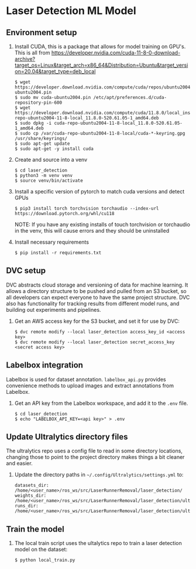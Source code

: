 # Laser Detection ML Model

## Environment setup

1.  Install CUDA, this is a package that allows for model training on GPU's. This is all from https://developer.nvidia.com/cuda-11-8-0-download-archive?target_os=Linux&target_arch=x86_64&Distribution=Ubuntu&target_version=20.04&target_type=deb_local

        $ wget https://developer.download.nvidia.com/compute/cuda/repos/ubuntu2004/x86_64/cuda-ubuntu2004.pin
        $ sudo mv cuda-ubuntu2004.pin /etc/apt/preferences.d/cuda-repository-pin-600
        $ wget https://developer.download.nvidia.com/compute/cuda/11.8.0/local_installers/cuda-repo-ubuntu2004-11-8-local_11.8.0-520.61.05-1_amd64.deb
        $ sudo dpkg -i cuda-repo-ubuntu2004-11-8-local_11.8.0-520.61.05-1_amd64.deb
        $ sudo cp /var/cuda-repo-ubuntu2004-11-8-local/cuda-*-keyring.gpg /usr/share/keyrings/
        $ sudo apt-get update
        $ sudo apt-get -y install cuda

1.  Create and source into a venv

        $ cd laser_detection
        $ python3 -m venv venv
        $ source venv/bin/activate

1.  Install a specific version of pytorch to match cuda versions and detect GPUs

        $ pip3 install torch torchvision torchaudio --index-url https://download.pytorch.org/whl/cu118

    NOTE: If you have any existing installs of touch torchvision or torchaudio in the venv, this will cause errors and they should be uninstalled

1.  Install necessary requirements

        $ pip install -r requirements.txt

## DVC setup

DVC abstracts cloud storage and versioning of data for machine learning. It allows a directory structure to be pushed and pulled from an S3 bucket, so all developers can expect everyone to have the same project structure. DVC also has functionality for tracking results from different model runs, and building out experiments and pipelines.

1.  Get an AWS access key for the S3 bucket, and set it for use by DVC:

        $ dvc remote modify --local laser_detection access_key_id <access key>
        $ dvc remote modify --local laser_detection secret_access_key <secret access key>

## Labelbox integration

Labelbox is used for dataset annotation. `labelbox_api.py` provides convenience methods to upload images and extract annotations from Labelbox.

1.  Get an API key from the Labelbox workspace, and add it to the `.env` file.

        $ cd laser_detection
        $ echo "LABELBOX_API_KEY=<api key>" > .env

## Update Ultralytics directory files

The ultralytics repo uses a config file to read in some directory locations, changing those to point to the project directory makes things a bit cleaner and easier.

1.  Update the directory paths in `~/.config/Ultralytics/settings.yml` to:

        datasets_dir: /home/<user_name>/ros_ws/src/LaserRunnerRemoval/laser_detection/
        weights_dir: /home/<user_name>/ros_ws/src/LaserRunnerRemoval/laser_detection/ultralytics/weights
        runs_dir: /home/<user_name>/ros_ws/src/LaserRunnerRemoval/laser_detection/ultralytics/runs

## Train the model

1.  The local train script uses the ultalytics repo to train a laser detection model on the dataset:

        $ python local_train.py
